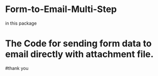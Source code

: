 # Form-to-Email-Multi-Step

in this package
# The Code for sending form data to email directly with attachment file.

#thank you
